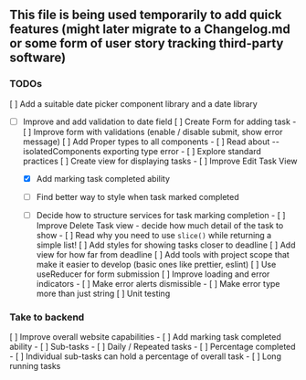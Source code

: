 ## This file is being used temporarily to add quick features (might later migrate to a Changelog.md or some form of user story tracking third-party software)

### TODOs
[ ] Add a suitable date picker component library and a date library
   - [ ] Improve and add validation to date field 
[ ] Create Form for adding task
    - [ ] Improve form with validations (enable / disable submit, show error message)
[ ] Add Proper types to all components
    - [ ] Read about --isolatedComponents exporting type error
    - [ ] Explore standard practices
[ ] Create view for displaying tasks
    - [ ] Improve Edit Task View
        - [X] Add marking task completed ability
        - [ ] Find better way to style when task marked completed
        - [ ] Decide how to structure services for task marking completion
    - [ ] Improve Delete Task view - decide how much detail of the task to show
    - [ ] Read why you need to use `slice()` while returning a simple list!
[ ] Add styles for showing tasks closer to deadline
[ ] Add view for how far from deadline
[ ] Add tools with project scope that make it easier to develop (basic ones like prettier, eslint)
[ ] Use useReducer for form submission
[ ] Improve loading and error indicators
    - [ ] Make error alerts dismissible
    - [ ] Make error type more than just string
[ ] Unit testing


### Take to backend
[ ] Improve overall website capabilities
    - [ ] Add marking task completed ability
    - [ ] Sub-tasks
    - [ ] Daily / Repeated tasks
    - [ ] Percentage completed
        - [ ] Individual sub-tasks can hold a percentage of overall task
    - [ ] Long running tasks 
